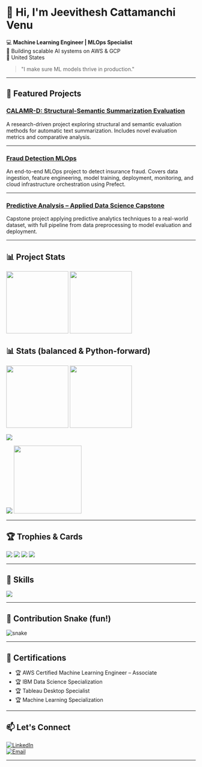 # 👋 Hi, I'm Jeevithesh Cattamanchi Venu  

💻 **Machine Learning Engineer | MLOps Specialist**  
🚀 Building scalable AI systems on AWS & GCP  
📍 United States  

> "I make sure ML models thrive in production."

---

## 📌 Featured Projects  

### [CALAMR-D: Structural-Semantic Summarization Evaluation](https://github.com/JeevitheshCV/CALAMR-D-Structural-Semantic-Summarization-Evaluation)  
A research-driven project exploring structural and semantic evaluation methods for automatic text summarization. Includes novel evaluation metrics and comparative analysis.  

---

### [Fraud Detection MLOps](https://github.com/JeevitheshCV/fraud-detection-mlops)  
An end-to-end MLOps project to detect insurance fraud. Covers data ingestion, feature engineering, model training, deployment, monitoring, and cloud infrastructure orchestration using Prefect.  

---

### [Predictive Analysis – Applied Data Science Capstone](https://github.com/JeevitheshCV/Predictive-Analysis-Applied-Data-Science-Capstone)  
Capstone project applying predictive analytics techniques to a real-world dataset, with full pipeline from data preprocessing to model evaluation and deployment.  

---


## 📊 Project Stats
<!-- Overall stats -->
<img height="165" src="https://github-readme-stats.vercel.app/api?username=JeevitheshCV&show_icons=true&hide=issues&theme=github_dark" />
<!-- Streak -->
<img height="165" src="https://streak-stats.demolab.com?user=JeevitheshCV&theme=github-dark-blue" />

## 📊 Stats (balanced & Python-forward)

<!-- Overall stats -->
<img height="165" src="https://github-readme-stats.vercel.app/api?username=JeevitheshCV&show_icons=true&hide=issues&theme=github_dark" />
<!-- Streak -->
<img height="165" src="https://streak-stats.demolab.com?user=JeevitheshCV&theme=github-dark-blue" />

<!-- Languages (downweight HTML, hide notebooks) -->
<img src="https://github-readme-stats.vercel.app/api/top-langs/?username=JeevitheshCV
&layout=compact
&langs_count=8
&role=OWNER,COLLABORATOR,ORGANIZATION_MEMBER
&size_weight=0.30
&count_weight=0.70
&hide=Jupyter%20Notebook,HTML
&exclude_repo=gh-pages,portfolio,website,blog,docs
&theme=github_dark" />

<!-- Activity graph (pretty) -->
<img src="https://github-readme-activity-graph.vercel.app/graph?username=JeevitheshCV&theme=github-dark" />

<!-- Productivity by time/day -->
<img src="https://raw.githubusercontent.com/ashutosh00710/github-readme-activity-graph/master/extra-snapshots/metrics.plugin.isocalendar.fullyear.svg" height="180" />

---

## 🏆 Trophies & Cards
<img src="https://github-profile-trophy.vercel.app/?username=JeevitheshCV&theme=onedark&no-frame=true&column=6" />

<!-- Summary cards set (auto theme) -->
<img src="https://github-profile-summary-cards.vercel.app/api/cards/profile-details?username=JeevitheshCV&theme=github_dark" />
<img src="https://github-profile-summary-cards.vercel.app/api/cards/repos-per-language?username=JeevitheshCV&theme=github_dark" />
<img src="https://github-profile-summary-cards.vercel.app/api/cards/most-commit-language?username=JeevitheshCV&theme=github_dark" />

---

## 🧩 Skills
<p>
  <img src="https://skillicons.dev/icons?i=python,pycharm,tensorflow,pytorch,fastapi,flask,postgres,redis,docker,git,github,linux,azure,aws,vscode&perline=8" />
</p>

---

## 🐍 Contribution Snake (fun!)
<!-- Works after you enable the action below -->
<img src="https://raw.githubusercontent.com/JeevitheshCV/JeevitheshCV/output/snake.svg" alt="snake"/>

---

## 📜 Certifications  
- 🏆 AWS Certified Machine Learning Engineer – Associate  
- 🏆 IBM Data Science Specialization  
- 🏆 Tableau Desktop Specialist  
- 🏆 Machine Learning Specialization  

---

## 📫 Let's Connect  
[![LinkedIn](https://img.shields.io/badge/LinkedIn-Profile-blue?logo=linkedin)](https://www.linkedin.com/in/jeevithesh-c-v)  
[![Email](https://img.shields.io/badge/Email-jeevitheshcv07%40gmail.com-red?logo=gmail&logoColor=white)](mailto:jeevitheshcv07@gmail.com)  

---
